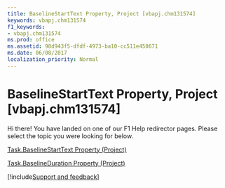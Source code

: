 ```yaml
---
title: BaselineStartText Property, Project [vbapj.chm131574]
keywords: vbapj.chm131574
f1_keywords:
- vbapj.chm131574
ms.prod: office
ms.assetid: 98d943f5-dfdf-4973-ba10-cc511e450671
ms.date: 06/08/2017
localization_priority: Normal
---
```



# BaselineStartText Property, Project [vbapj.chm131574]

Hi there! You have landed on one of our F1 Help redirector pages. Please select the topic you were looking for below.

[Task.BaselineStartText Property (Project)](https://msdn.microsoft.com/library/cb50f6cd-eb28-24e2-862b-0963977bf815%28Office.15%29.aspx)

[Task.BaselineDuration Property (Project)](https://msdn.microsoft.com/library/e6651d1b-4b4e-7186-f042-e4a27e7b340a%28Office.15%29.aspx)

[!include[Support and feedback](~/includes/feedback-boilerplate.md)]